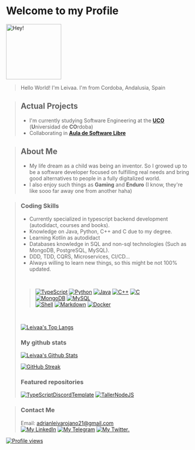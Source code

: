 # Welcome to my Profile
<img src="https://user-images.githubusercontent.com/56723478/134770633-ade64a5f-62ad-41c0-8dfc-203f7420066b.png" alt="Hey!" width="150"/>

> Hello World! I'm Leivaa. I'm from Cordoba, Andalusia, Spain </br>

> 
> ## Actual Projects
> 
> - I'm currently studying Software Engineering at the [**UCO**](https://uco.es) (**U**niversidad de **CO**rdoba)
> - Collaborating in [**Aula de Software Libre**](https://github.com/aulasoftwarelibre/)
>

> 
> ## About Me
> 
> - My life dream as a child was being an inventor. So I growed up to be a software developer focused on fulfilling real needs and bring good alternatives to people in a fully digitalized world.
> - I also enjoy such things as **Gaming** and **Enduro** (I know, they're like sooo far away one from another haha)
>

>
> ### Coding Skills
> 
> - Currently specialized in typescript backend development (autodidact, courses and books).
> - Knowledge on Java, Python, C++ and C due to my degree.
> - Learning Kotlin as autodidact
> - Databases knowledge in SQL and non-sql technologies (Such as MongoDB, PostgreSQL, MySQL).
> - DDD, TDD, CQRS, Microservices, CI/CD...
> - Always willing to learn new things, so this might be not 100% updated.
>
> </br>
>
> > [![TypeScript](https://img.shields.io/badge/TypeScript-007ACC?style=for-the-badge&logo=typescript&logoColor=white)](https://www.typescriptlang.org/)
> > [![Python](https://img.shields.io/badge/Python-FFD43B?style=for-the-badge&logo=python&logoColor=4B8BBE)](https://www.python.org/)
> > [![Java](https://img.shields.io/badge/java-orange?style=for-the-badge&logo=java)](https://dev.java/)
> > [![C++](https://img.shields.io/badge/C%2B%2B-00599C?style=for-the-badge&logo=c%2B%2B&logoColor=white)]()
> > [![C](https://img.shields.io/badge/C-00599C?style=for-the-badge&logo=c&logoColor=white)]()
> > </br>
> > [![MongoDB](https://img.shields.io/badge/MongoDB-white?style=for-the-badge&logo=mongodb)](https://www.mongodb.com/)
> > [![MySQL](https://img.shields.io/badge/MySQL-00000F?style=for-the-badge&logo=mysql&logoColor=white)](https://www.mysql.com/)
> > </br>
> > [![Shell](https://img.shields.io/badge/Shell_Script-121011?style=for-the-badge&logo=gnu-bash&logoColor=white)]()
> > [![Markdown](https://img.shields.io/badge/Markdown-000000?style=for-the-badge&logo=markdown&logoColor=white)](https://www.markdownguide.org/)
> > [![Docker](https://img.shields.io/badge/Docker-ffffff?style=for-the-badge&logo=docker&logoColor=blue)](https://www.docker.com/)
>
> </br>
> 
> [![Leivaa's Top Langs](https://github-readme-stats.vercel.app/api/top-langs/?username=leivaa21&hide_title=true&theme=material-palenight&show_icons=true&hide_border=true&title_color=ff3bff&icon_color=00ffff&layout=compact&langs_count=6)](https://github.com/leivaa21?tab=repositories)
> 
> ### My github stats
> 
> [![Leivaa's Github Stats](https://github-readme-stats.vercel.app/api?username=leivaa21&show_icons=true&hide_title=true&theme=material-palenight&hide_border=true&hide=commits&title_color=ff3bff&icon_color=00ffff)](https:/github.com/leivaa21)
>
> [![GitHub Streak](https://github-readme-streak-stats.herokuapp.com?user=Leivaa21&hide_border=true&date_format=j%20M%5B%20Y%5D&background=292d3e&stroke=A8AECE&currStreakNum=00FFFF&ring=DE35E1&fire=00FFFF&sideNums=A8AECE&currStreakLabel=A8AECE&sideLabels=A8AECE&dates=A8AECE)](https:/github.com/leivaa21)
>
> ### Featured repositories
> 
> [![TypeScriptDiscordTemplate](https://github-readme-stats.vercel.app/api/pin/?username=leivaa21&repo=DiscordTS-Template&theme=material-palenight&show_icons=true&hide_border=true&title_color=ff3bff&icon_color=00ffff)](https://github.com/leivaa21/DiscordTS-Template)
> [![TallerNodeJS](https://github-readme-stats.vercel.app/api/pin/?username=aulasoftwarelibre&repo=taller-nodeJs&theme=material-palenight&show_icons=true&hide_border=true&title_color=ff3bff&icon_color=00ffff)](https://github.com/aulasoftwarelibre/taller-nodeJs)

> 
> ### Contact Me
> 
> Email: adrianleivarojano21@gmail.com </br>
> [![My LinkedIn](https://img.shields.io/badge/LinkedIn-0077B5?style=for-the-badge&logo=linkedin&logoColor=white)](https://www.linkedin.com/in/adrian-leiva-rojano-02763b216/)
> [![My Telegram](https://img.shields.io/badge/-TELEGRAM-2CA5E0?style=for-the-badge&logo=telegram&logoColor=white)](https://t.me/Leivaa21)
> [![My Twitter](https://img.shields.io/badge/Twitter-1DA1F2?style=for-the-badge&logo=twitter&logoColor=white).](https://twitter.com/Leivaa21_)
  

[![Profile views](https://gpvc.arturio.dev/Leivaa21)](https://github.com/leiva21)
